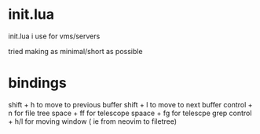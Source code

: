# init.lua
init.lua i use for vms/servers

tried making as minimal/short as possible

# bindings

shift + h to move to previous buffer
shift + l to move to next buffer
control + n for file tree
space + ff for telescope
spaace + fg for telescpe grep
control + h/l for moving window ( ie from neovim to filetree)
